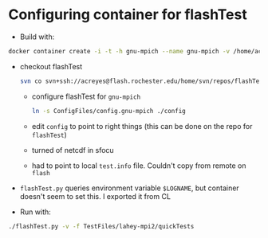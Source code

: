 # Configuring container for flashTest

* Build with:

```bash
docker container create -i -t -h gnu-mpich --name gnu-mpich -v /home/acreyes/podman:/mnt/local flashcenter/gnu-mpich
```

* checkout flashTest

    ```bash
    svn co svn+ssh://acreyes@flash.rochester.edu/home/svn/repos/flashTest/trunk ./flashTest
    ```

    * configure flashTest for `gnu-mpich`
    
        ``` bash
        ln -s ConfigFiles/config.gnu-mpich ./config
        ```

    * edit `config` to point to right things (this can be done on the repo for `flashTest`)
    * turned of netcdf in sfocu
    * had to point to local `test.info` file. Couldn't copy from remote on `flash`

* `flashTest.py` queries environment variable `$LOGNAME`, but container doesn't seem to set this. I exported it from CL

* Run with:

```bash
./flashTest.py -v -f TestFiles/lahey-mpi2/quickTests
```
